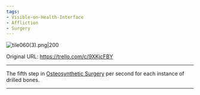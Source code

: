 ```yaml
---
tags:
- Visible-on-Health-Interface
- Affliction
- Surgery
---
```


![tile060(3).png\|200](/Surgery/Drilled%20Bones%20-%20Attachments/6718845db30472d958dd7b9f.png)

Original URL: https://trello.com/c/9XKjcFBY

---

The fifth step in [Osteosynthetic Surgery](../Procedures/Osteosynthetic%20Surgery.md) per second for each instance of drilled bones.

---


